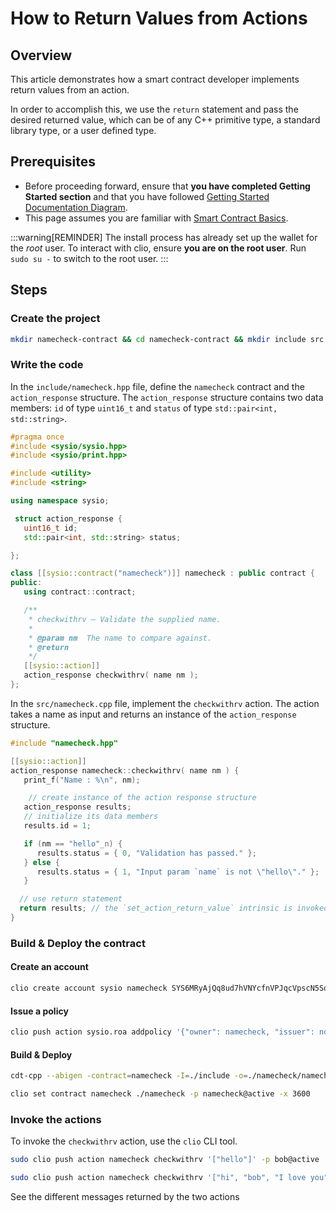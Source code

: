 # How to Return Values from Actions

## Overview

This article demonstrates how a smart contract developer implements return values from an action.

In order to accomplish this, we use the `return` statement and pass the desired returned value, which can be of any C++ primitive type, a standard library type, or a user defined type.

## Prerequisites

- Before proceeding forward, ensure that **you have completed Getting Started section** and that you have followed [Getting Started Documentation Diagram](/docs/getting-started/getting-started-intro.md).
- This page assumes you are familiar with [Smart Contract Basics](/docs/smart-contract-development/smart-contract-basics).

:::warning[REMINDER]
The install process has already set up the wallet for the *root* user. To interact with clio, ensure **you are on the root user**. Run `sudo su -` to switch to the root user.
:::

## Steps

### Create the project

```sh
mkdir namecheck-contract && cd namecheck-contract && mkdir include src namecheck && touch include/namecheck.hpp && touch src/namecheck.cpp
```

### Write the code

In the `include/namecheck.hpp` file, define the `namecheck` contract and the `action_response` structure. The `action_response` structure contains two data members: `id` of type `uint16_t` and `status` of type `std::pair<int, std::string>`.

```cpp title="include/namecheck.hpp"
#pragma once
#include <sysio/sysio.hpp>
#include <sysio/print.hpp>

#include <utility>
#include <string>

using namespace sysio;

 struct action_response {
   uint16_t id;
   std::pair<int, std::string> status;

};

class [[sysio::contract("namecheck")]] namecheck : public contract {
public:
   using contract::contract;

   /**
    * checkwithrv — Validate the supplied name.
    *
    * @param nm  The name to compare against.
    * @return  
    */
   [[sysio::action]]
   action_response checkwithrv( name nm );
};
```

In the `src/namecheck.cpp` file, implement the `checkwithrv` action. The action takes a name as input and returns an instance of the `action_response` structure.

```cpp title="src/namecheck.cpp"
#include "namecheck.hpp"

[[sysio::action]]
action_response namecheck::checkwithrv( name nm ) {
   print_f("Name : %\n", nm);

    // create instance of the action response structure
   action_response results;
   // initialize its data members
   results.id = 1;

   if (nm == "hello"_n) {
      results.status = { 0, "Validation has passed." };
   } else {
      results.status = { 1, "Input param `name` is not \"hello\"." };
   }

  // use return statement
  return results; // the `set_action_return_value` intrinsic is invoked automatically here 
}
```

### Build & Deploy the contract

#### Create an account

```sh
clio create account sysio namecheck SYS6MRyAjQq8ud7hVNYcfnVPJqcVpscN5So8BhtHuGYqET5GDW5CV SYS6MRyAjQq8ud7hVNYcfnVPJqcVpscN5So8BhtHuGYqET5GDW5CV  -p sysio@active
```

#### Issue a policy

```sh
clio push action sysio.roa addpolicy '{"owner": namecheck, "issuer": nodedaddy, "netWeight": "0.0100 SYS", "cpuWeight": "0.0100 SYS", "ramWeight": "0.0050 SYS", "timeBlock": 1, "networkGen": 0 }' -p nodedaddy@active
```

#### Build & Deploy

```sh
cdt-cpp --abigen -contract=namecheck -I=./include -o=./namecheck/namecheck.wasm src/namecheck.cpp

clio set contract namecheck ./namecheck -p namecheck@active -x 3600 
```

### Invoke the actions

To invoke the `checkwithrv` action, use the `clio` CLI tool.

```sh
sudo clio push action namecheck checkwithrv '["hello"]' -p bob@active 

sudo clio push action namecheck checkwithrv '["hi", "bob", "I love you"]' -p bob@active
```

See the different messages returned by the two actions

<!-- :::info
The action return values are only available to clients sending the action via the RPC API. Currently, there is no support for an inline action to be able to use the return value, because inline actions don't execute synchronously.
::: -->
